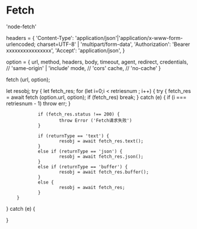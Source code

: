 # Fetch
'node-fetch'

headers = {
        'Content-Type': 'application/json'|'application/x-www-form-urlencoded; charset=UTF-8' | 'multipart/form-data',
        'Authorization': 'Bearer xxxxxxxxxxxxxxxx',
        'Accept':       'application/json',
}

option = {
        url,
        method,
        headers,
        body,
        timeout,
        agent,
        redirect,
        credentials,    // 'same-origin' | 'include'
        mode,           // 'cors'
        cache,          // 'no-cache'
}


fetch (url, option);

let resobj;
try {
        let fetch_res;
        for (let i=0;i < retriesnum ; i++) {
                try {
                        fetch_res =
                        await fetch (option.url, option);
                        if (fetch_res)  break;
                }
                catch (e) {
                        if (i === retriesnum - 1)       throw err;
                }

                if (fetch_res.status !== 200) {
                        throw Error ('Fetch请求失败')
                }

                if (returnType == 'text') {
                        resobj = await fetch_res.text();
                }
                else if (returnType == 'json') {
                        resobj = await fetch_res.json();
                }
                else if (returnType == 'buffer') {
                        resobj = await fetch_res.buffer();
                }
                else {
                        resobj = await fetch_res;
                }
        }
}
catch (e) {

}
